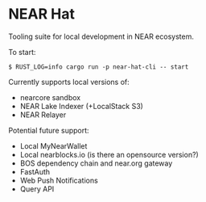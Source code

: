 # NEAR Hat

Tooling suite for local development in NEAR ecosystem.

To start:
```
$ RUST_LOG=info cargo run -p near-hat-cli -- start
```

Currently supports local versions of:
* nearcore sandbox
* NEAR Lake Indexer (+LocalStack S3)
* NEAR Relayer

Potential future support:
* Local MyNearWallet
* Local nearblocks.io (is there an opensource version?)
* BOS dependency chain and near.org gateway
* FastAuth
* Web Push Notifications
* Query API
